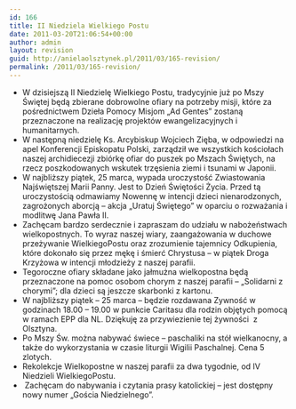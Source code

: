 ```yaml
---
id: 166
title: II Niedziela Wielkiego Postu
date: 2011-03-20T21:06:54+00:00
author: admin
layout: revision
guid: http://anielaolsztynek.pl/2011/03/165-revision/
permalink: /2011/03/165-revision/
---
```

  * W dzisiejszą II Niedzielę Wielkiego Postu, tradycyjnie już po Mszy Świętej będą zbierane dobrowolne ofiary na potrzeby misji, które za pośrednictwem Dzieła Pomocy Misjom &#8222;Ad Gentes&#8221; zostaną przeznaczone na realizację projektów ewangelizacyjnych i humanitarnych.
  * W następną niedzielę Ks. Arcybiskup Wojciech Zięba, w odpowiedzi na apel Konferencji Episkopatu Polski, zarządził we wszystkich kościołach naszej archidiecezji zbiórkę ofiar do puszek po Mszach Świętych, na rzecz poszkodowanych wskutek trzęsienia ziemi i tsunami w Japonii.
  * W najbliższy piątek, 25 marca, wypada uroczystość Zwiastowania Najświętszej Marii Panny. Jest to Dzień Świętości Życia. Przed tą uroczystością odmawiamy Nowennę w intencji dzieci nienarodzonych, zagrożonych aborcją &#8211; akcja &#8222;Uratuj Świętego&#8221; w oparciu o rozważania i modlitwę Jana Pawła II.
  * Zachęcam bardzo serdecznie i zapraszam do udziału w nabożeństwach wielkopostnych. To wyraz naszej wiary, zaangażowania w duchowe przeżywanie WielkiegoPostu oraz zrozumienie tajemnicy Odkupienia, które dokonało się przez mękę i śmierć Chrystusa &#8211; w piątek Droga Krzyżowa w intencji młodzieży z naszej parafii.
  * Tegoroczne ofiary składane jako jałmużna wielkopostna będą przeznaczone na pomoc osobom chorym z naszej parafii &#8211; &#8222;Solidarni z chorymi&#8221;; dla dzieci są jeszcze skarbonki z kartonu.
  * W najbliższy piątek &#8211; 25 marca &#8211; będzie rozdawana Zywność w godzinach 18.00 &#8211; 19.00 w punkcie Caritasu dla rodzin objętych pomocą w ramach EPP dla NL. Dziękuję za przywiezienie tej żywności  z Olsztyna.
  * Po Mszy Św. można nabywać świece &#8211; paschaliki na stół wielkanocny, a także do wykorzystania w czasie liturgii Wigilii Paschalnej. Cena 5 zlotych.
  * Rekolekcje Wielkopostne w naszej parafii za dwa tygodnie, od IV Niedzieli WielkiegoPostu.
  *  Zachęcam do nabywania i czytania prasy katolickiej &#8211; jest dostępny nowy numer &#8222;Gościa Niedzielnego&#8221;.